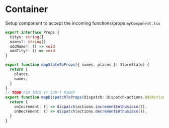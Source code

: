 # Container

Setup component to accept the incoming functions/props
`myComponent.tsx`
```typescript 
export interface Props {
  citys: string[]
  names?: string[]
  addName?: () => void
  addCity?: () => void
}
```

```typescript
export function mapStateToProps({ names, places }: StoreState) {
  return {
    places,
    names,
  }
}
// TODO FIX THIS IT ISN'T RIGHT
export function mapDispatchToProps(dispatch: Dispatch<actions.AddAction>) {
  return {
    onIncrement: () => dispatch(actions.incrementEnthusiasm()),
    onDecrement: () => dispatch(actions.decrementEnthusiasm()),
  }
}
```
